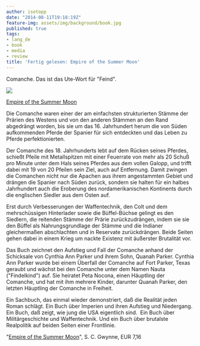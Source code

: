 ```yaml
---
author: isotopp
date: "2014-08-11T19:18:19Z"
feature-img: assets/img/background/book.jpg
published: true
tags:
- lang_de
- book
- media
- review
title: 'Fertig gelesen: Empire of the Summer Moon'
---
```

Comanche. Das ist das Ute-Wort für "Feind".

[![](/uploads/2014/08/empire-summer-moon.jpg)](https://www.amazon.de/Empire-Summer-Moon-Comanches-Powerful-ebook/dp/B003KN3MDG)

[Empire of the Summer Moon](https://www.amazon.de/Empire-Summer-Moon-Comanches-Powerful-ebook/dp/B003KN3MDG)

Die Comanche waren einer der am einfachsten strukturierten Stämme der Prärien des Westens und von den anderen Stämmen an den Rand abgedrängt worden, bis sie um das 16. Jahrhundert herum die von Süden aufkommenden Pferde der Spanier für sich entdeckten und das Leben zu Pferde perfektionierten.

Der Comanche des 18. Jahrhunderts lebt auf dem Rücken seines Pferdes, schießt Pfeile mit Metallspitzen mit einer Feuerrate von mehr als 20 Schuß pro Minute unter dem Hals seines Pferdes aus dem vollen Galopp, und trifft dabei mit 19 von 20 Pfeilen sein Ziel, auch auf Entfernung. Damit zwingen die Comanchen nicht nur die Apachen aus ihrem angestammten Gebiet und drängen die Spanier nach Süden zurück, sondern sie halten für ein halbes Jahrhundert auch die Eroberung des nordamerikanischen Kontinents durch die englischen Siedler aus dem Osten auf.

Erst durch Verbesserungen der Waffentechnik, den Colt und dem mehrschüssigen Hinterlader sowie die Büffel-Büchse gelingt es den Siedlern, die reitenden Stämme der Prärie zurückzudrängen, indem sie sie den Büffel als Nahrungsgrundlage der Stämme und die Indianer gleichermaßen abschlachten und in Reservate zurückdrängen. Beide Seiten gehen dabei in einem Krieg um nackte Existenz mit äußerster Brutalität vor.

Das Buch zeichnet den Aufstieg und Fall der Comanche anhand der Schicksale von Cynthia Ann Parker und ihrem Sohn, Quanah Parker. Cynthia Ann Parker wurde bei einem Überfall der Comanche auf Fort Parker, Texas geraubt und wächst bei den Comanche unter dem Namen Nauta ("Findelkind") auf. Sie heiratet Peta Nocona, einen Häuptling der Comanche, und hat mit ihm mehrere Kinder, darunter Quanah Parker, den letzten Häuptling der Comanche in Freiheit.

Ein Sachbuch, das einmal wieder demonstriert, daß die Realität jeden Roman schlägt. Ein Buch über Imperien und ihren Aufstieg und Niedergang. Ein Buch, daß zeigt, wie jung die USA eigentlich sind.  Ein Buch über Militärgeschichte und Waffentechnik. Und ein Buch über brutalste Realpolitik auf beiden Seiten einer Frontlinie.

"[Empire of the Summer Moon](https://www.amazon.de/Empire-Summer-Moon-Comanches-Powerful-ebook/dp/B003KN3MDG)", S. C. Gwynne, EUR 7,16


